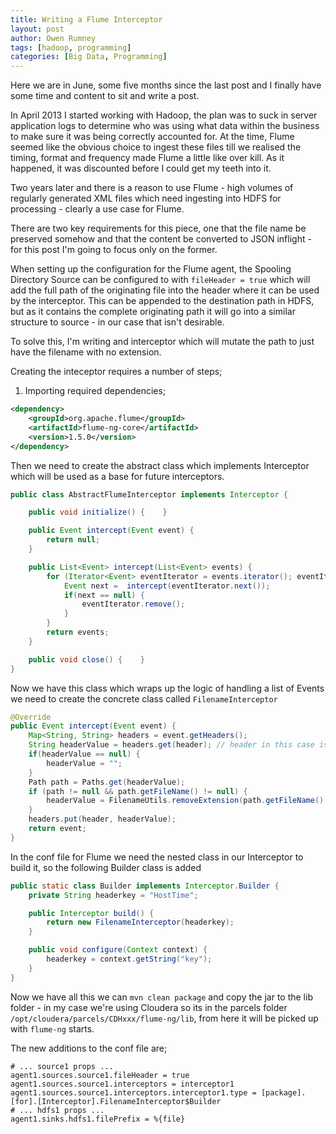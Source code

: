 ```yaml
---
title: Writing a Flume Interceptor
layout: post
author: Owen Rumney
tags: [hadoop, programming]
categories: [Big Data, Programming]
---
```


Here we are in June, some five months since the last post and I finally have some time and content to sit and write a post.

In April 2013 I started working with Hadoop, the plan was to suck in server application logs to determine who was using what data within the business to make sure it was being correctly accounted for. At the time, Flume seemed like the obvious choice to ingest these files till we realised the timing, format and frequency made Flume a little like over kill. As it happened, it was discounted before I could get my teeth into it.

Two years later and there is a reason to use Flume - high volumes of regularly generated XML files which need ingesting into HDFS for processing - clearly a use case for Flume.

There are two key requirements for this piece, one that the file name be preserved somehow and that the content be converted to JSON inflight - for this post I'm going to focus only on the former.

When setting up the configuration for the Flume agent, the Spooling Directory Source can be configured to with `fileHeader = true` which will add the full path of the originating file into the header where it can be used by the interceptor. This can be appended to the destination path in HDFS, but as it contains the complete originating path it will go into a similar structure to source - in our case that isn't desirable.

To solve this, I'm writing and interceptor which will mutate the path to just have the filename with no extension.

Creating the inteceptor requires a number of steps;

1. Importing required dependencies;

```xml
<dependency>
    <groupId>org.apache.flume</groupId>
    <artifactId>flume-ng-core</artifactId>
    <version>1.5.0</version>
</dependency>
```

Then we need to create the abstract class which implements Interceptor which will be used as a base for future interceptors.

```java
public class AbstractFlumeInterceptor implements Interceptor {

    public void initialize() {    }

    public Event intercept(Event event) {
        return null;
    }

    public List<Event> intercept(List<Event> events) {
        for (Iterator<Event> eventIterator = events.iterator(); eventIterator.hasNext(); ) {
            Event next =  intercept(eventIterator.next());
            if(next == null) {
                eventIterator.remove();
            }
        }
        return events;
    }

    public void close() {    }
}
```

Now we have this class which wraps up the logic of handling a list of Events we need to create the concrete class called `FilenameInterceptor`

```java
@Override
public Event intercept(Event event) {
    Map<String, String> headers = event.getHeaders();
    String headerValue = headers.get(header); // header in this case is 'file' as per the config
    if(headerValue == null) {
        headerValue = "";
    }
    Path path = Paths.get(headerValue);
    if (path != null && path.getFileName() != null) {
        headerValue = FilenameUtils.removeExtension(path.getFileName().toString());
    }
    headers.put(header, headerValue);
    return event;
}
```

In the conf file for Flume we need the nested class in our Interceptor to build it, so the following Builder class is added

```java
public static class Builder implements Interceptor.Builder {
    private String headerkey = "HostTime";

    public Interceptor build() {
        return new FilenameInterceptor(headerkey);
    }

    public void configure(Context context) {
        headerkey = context.getString("key");
    }
}
```

Now we have all this we can `mvn clean package` and copy the jar to the lib folder - in my case we're using Cloudera so its in the parcels folder `/opt/cloudera/parcels/CDHxxx/flume-ng/lib`, from here it will be picked up with `flume-ng` starts.

The new additions to the conf file are;

```properties
# ... source1 props ...
agent1.sources.source1.fileHeader = true
agent1.sources.source1.interceptors = interceptor1
agent1.sources.source1.interceptors.interceptor1.type = [package].[for].[Interceptor].FilenameInterceptor$Builder
# ... hdfs1 props ...
agent1.sinks.hdfs1.filePrefix = %{file}
```
